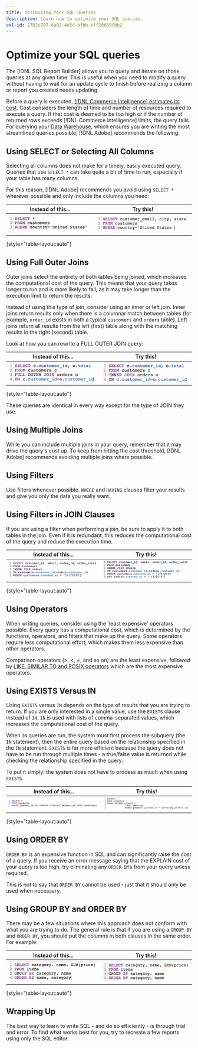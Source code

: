 ```yaml
---
title: Optimizing Your SQL Queries
description: Learn how to optimize your SQL queries.
exl-id: 2782c707-6a02-4e5d-bfbb-eff20659fbb2
---
```

# Optimize your SQL queries

The [!DNL SQL Report Builder] allows you to query and iterate on those queries at any given time. This is useful when you need to modify a query without having to wait for an update cycle to finish before realizing a column or report you created needs updating.

Before a query is executed, [[!DNL Commerce Intelligence] estimates its cost](https://experienceleague.adobe.com/docs/commerce-knowledge-base/kb/troubleshooting/miscellaneous/sql-queries-explain-cost-errors.html?lang=en). Cost considers the length of time and number of resources required to execute a query. If that cost is deemed to be too high or if the number of returned rows exceeds [!DNL Commerce Intelligence] limits, the query fails. For querying your [Data Warehouse](../data-analyst/data-warehouse-mgr/tour-dwm.md), which ensures you are writing the most streamlined queries possible, [!DNL Adobe] recommends the following.

## Using SELECT or Selecting All Columns

Selecting all columns does not make for a timely, easily executed query. Queries that use `SELECT *` can take quite a bit of time to run, especially if your table has many columns.

For this reason, [!DNL Adobe] recommends you avoid using `SELECT *` wherever possible and only include the columns you need:

| **Instead of this...** | **Try this!** |
|-----|-----|
| ![](../../mbi/assets/Select_all_1.png) | ![](../../mbi/assets/Select_all_2.png) |

{style="table-layout:auto"}

## Using Full Outer Joins

Outer joins select the entirety of both tables being joined, which increases the computational cost of the query. This means that your query takes longer to run and is more likely to fail, as it may take longer than the execution limit to return the results.

Instead of using this type of join, consider using an inner or left join. Inner joins return results only when there is a columnar match between tables (for example, `order_id` exists in both a typical `customers` and `orders` table). Left joins return all results from the left (first) table along with the matching results in the right (second) table.

Look at how you can rewrite a FULL OUTER JOIN query:

| **Instead of this...** | **Try this!** |
|-----|-----|
| ![](../../mbi/assets/Full_Outer_Join_1.png) | ![](../../mbi/assets/Full_Outer_Join_2.png) |

{style="table-layout:auto"}

These queries are identical in every way except for the type of JOIN they use.

## Using Multiple Joins

While you can include multiple joins in your query, remember that it may drive the query's cost up. To keep from hitting the cost threshold, [!DNL Adobe] recommends avoiding multiple joins where possible.

## Using Filters

Use filters whenever possible. `WHERE` and `HAVING` clauses filter your results and give you only the data you really want.

## Using Filters in JOIN Clauses

If you are using a filter when performing a join, be sure to apply it to both tables in the join. Even if it is redundant, this reduces the computational cost of the query and reduce the execution time.

| **Instead of this...** | **Try this!** |
|-----|-----|
| ![](../../mbi/assets/Join_filters_1.png) | ![](../../mbi/assets/Join_filters_2.png) |

{style="table-layout:auto"}

## Using Operators

When writing queries, consider using the 'least expensive' operators possible. Every query has a computational cost, which is determined by the functions, operators, and filters that make up the query. Some operators require less computational effort, which makes them less expensive than other operators.

Comparison operators (>, <, =, and so on) are the least expensive, followed by [LIKE. SIMILAR TO and POSIX operators](https://www.postgresql.org/docs/9.5/functions-matching.html) which are the most expensive operators.

## Using EXISTS Versus IN

Using `EXISTS` versus `IN` depends on the type of results that you are trying to return. If you are only interested in a single value, use the `EXISTS` clause instead of `IN`. `IN` is used with lists of comma-separated values, which increases the computational cost of the query.

When `IN` queries are run, the system must first process the subquery (the `IN` statement), then the entire query based on the relationship specified in the `IN` statement. `EXISTS` is far more efficient because the query does not have to be run through multiple times - a true/false value is returned while checking the relationship specified in the query.

To put it simply: the system does not have to process as much when using `EXISTS`.

| **Instead of this...** | **Try this!** |
|-----|-----|
| ![](../../mbi/assets/Exists_1.png) | ![](../../mbi/assets/Exists_2.png) |

{style="table-layout:auto"}

## Using ORDER BY

`ORDER BY` is an expensive function in SQL and can significantly raise the cost of a query. If you receive an error message saying that the EXPLAIN cost of your query is too high, try eliminating any `ORDER BY`s from your query unless required.

This is not to say that `ORDER BY` cannot be used - just that it should only be used when necessary.

## Using GROUP BY and ORDER BY

There may be a few situations where this approach does not conform with what you are trying to do. The general rule is that if you are using a `GROUP BY` and `ORDER BY`, you should put the columns in both clauses in the same order. For example:

| **Instead of this...** | **Try this!** |
|-----|-----|
| ![](../../mbi/assets/Group_by_2.png) | ![](../../mbi/assets/Group_by_1.png) |

{style="table-layout:auto"}

## Wrapping Up

The best way to learn to write SQL - and do so efficiently - is through trial and error. To find what works best for you, try to recreate a few reports using only the SQL editor.
